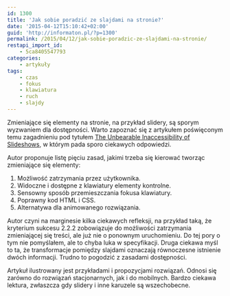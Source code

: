 ```yaml
---
id: 1300
title: 'Jak sobie poradzić ze slajdami na stronie?'
date: '2015-04-12T15:10:42+02:00'
guid: 'http://informaton.pl/?p=1300'
permalink: /2015/04/12/jak-sobie-poradzic-ze-slajdami-na-stronie/
restapi_import_id:
    - 5ca8405547793
categories:
    - artykuły
tags:
    - czas
    - fokus
    - klawiatura
    - ruch
    - slajdy
---
```


Zmieniające się elementy na stronie, na przykład slidery, są sporym wyzwaniem dla dostępności. Warto zapoznać się z artykułem poświęconym temu zagadnieniu pod tytułem [The Unbearable Inaccessibility of Slideshows](http://www.sitepoint.com/unbearable-accessible-slideshow/), w którym pada sporo ciekawych odpowiedzi.

Autor proponuje listę pięciu zasad, jakimi trzeba się kierować tworząc zmieniające się elementy:

1. Możliwość zatrzymania przez użytkownika.
2. Widoczne i dostępne z klawiatury elementy kontrolne.
3. Sensowny sposób przemieszczania fokusa klawiatury.
4. Poprawny kod HTML i CSS.
5. Alternatywa dla animowanego rozwiązania.

Autor czyni na marginesie kilka ciekawych refleksji, na przykład taką, że kryterium sukcesu 2.2.2 zobowiązuje do możliwości zatrzymania zmieniającej się treści, ale już nie o ponownym uruchomieniu. Do tej pory o tym nie pomyślałem, ale to chyba luka w specyfikacji. Druga ciekawa myśl to ta, że transformacje pomiędzy slajdami oznaczają równoczesne istnienie dwóch informacji. Trudno to pogodzić z zasadami dostępności.

Artykuł ilustrowany jest przykładami i propozycjami rozwiązań. Odnosi się zarówno do rozwiązań stacjonarnych, jak i do mobilnych. Bardzo ciekawa lektura, zwłaszcza gdy slidery i inne karuzele są wszechobecne.
